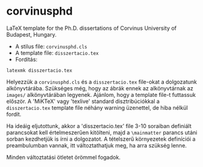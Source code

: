 # corvinusphd
LaTeX template for the Ph.D. dissertations of Corvinus University of Budapest, Hungary.

* A stilus file: `corvinusphd.cls` 
* A template file: `disszertacio.tex`
* Fordítás: 
```
latexmk disszertacio.tex
```

Helyezzük a `corvinusphd.cls` és a `disszertacio.tex` file-okat a dolgozatunk alkönyvtárába.
Szükséges még, hogy az ábrák ennek az alkönyvtárnak az `images/` alkönyvtárában legyenek.
Ajánlom, hogy a template file-t futtassuk először. A 'MiKTeX' vagy 'texlive' standard disztribúciókkal
a `disszertacio.tex` template file néhány warning üzenettel, de hiba nélkül fordít.

Ha ideáig eljutottunk, akkor a 'disszertacio.tex' file 3-10 soraiban definiált parancsokat kell értelmeszerűen kitölteni,
majd a `\mainmatter` parancs utáni sorban kezdhetjük is írni a dolgozatot.
A tételszerű környezetek definíciói a preambulumban vannak, itt változtathatjuk meg, ha arra szükség lenne.

Minden változtatási ötletet örömmel fogadok.
